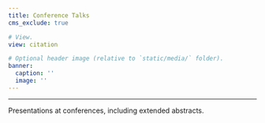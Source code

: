 ```yaml
---
title: Conference Talks
cms_exclude: true

# View.
view: citation

# Optional header image (relative to `static/media/` folder).
banner:
  caption: ''
  image: ''
---
```

---

Presentations at conferences, including extended abstracts.
